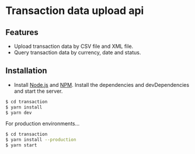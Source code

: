 # Transaction data upload api
## Features
- Upload transaction data by CSV file and XML file.
- Query transaction data by currency, date and status.
## Installation
- Install [Node.js](https://nodejs.org/en/) and [NPM](https://www.npmjs.com/).
  Install the dependencies and devDependencies and start the server.
```bash
$ cd transaction
$ yarn install
$ yarn dev
```
For production environments…
```bash
$ cd transaction
$ yarn install --production
$ yarn start
```